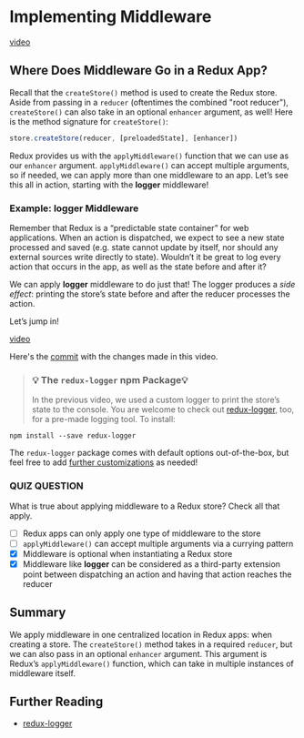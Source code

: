 # Implementing Middleware

[video](https://youtu.be/ss_q8hV8B6M)

## Where Does Middleware Go in a Redux App?

Recall that the `createStore()` method is used to create the Redux store. Aside from passing in a `reducer` (oftentimes the combined "root reducer"), `createStore()` can also take in an optional `enhancer` argument, as well! Here is the method signature for `createStore()`:

```JavaScript
store.createStore(reducer, [preloadedState], [enhancer])
```

Redux provides us with the `applyMiddleware()` function that we can use as our `enhancer` argument. `applyMiddleware()` can accept multiple arguments, so if needed, we can apply more than one middleware to an app. Let’s see this all in action, starting with the **logger** middleware!

### Example: logger Middleware

Remember that Redux is a “predictable state container” for web applications. When an action is dispatched, we expect to see a new state processed and saved (e.g. state cannot update by itself, nor should any external sources write directly to state). Wouldn’t it be great to log every action that occurs in the app, as well as the state before and after it?

We can apply **logger** middleware to do just that! The logger produces a *side effect*: printing the store’s state before and after the reducer processes the action.

Let’s jump in!

[video](https://youtu.be/T2Pe08S5yfk)

Here's the [commit](https://github.com/udacity/reactnd-udacimeals-complete/commit/2b60fe731b2e4f8ebcfaaafc0ac36ecd11e5215d) with the changes made in this video.

> ### 💡 The `redux-logger` npm Package💡
>
> In the previous video, we used a custom logger to print the store’s state to the console. You are welcome to check out [redux-logger](https://www.npmjs.com/package/redux-logger), too, for a pre-made logging tool. To install:

```
npm install --save redux-logger
```

The `redux-logger` package comes with default options out-of-the-box, but feel free to add [further customizations](https://github.com/evgenyrodionov/redux-logger#options) as needed!

### QUIZ QUESTION

What is true about applying middleware to a Redux store? Check all that apply.

- [ ] Redux apps can only apply one type of middleware to the store
- [ ] `applyMiddleware()` can accept multiple arguments via a currying pattern
- [x] Middleware is optional when instantiating a Redux store
- [x] Middleware like **logger** can be considered as a third-party extension point between dispatching an action and having that action reaches the reducer

## Summary

We apply middleware in one centralized location in Redux apps: when creating a store. The `createStore()` method takes in a required `reducer`, but we can also pass in an optional `enhancer` argument. This argument is Redux’s `applyMiddleware()` function, which can take in multiple instances of middleware itself.

## Further Reading

- [redux-logger](https://github.com/evgenyrodionov/redux-logger)